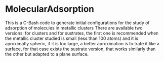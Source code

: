 # MolecularAdsorption
This is a C-Bash code to generate initial configurations for the study of adsorption of molecules in metallic clusters
There are available two versions: for clusters and for sustrates, the first one is recommended when the metallic cluster studied is small (less than 100 atoms) and it is aproximatly spheric, if it is too large, a better aproximation is to trate it like a surface, for that case exists  the sustrate version, that works similarly than the other but adapted to a plane surface.
